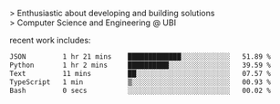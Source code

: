 
<!--<img width="1415" height="100" alt="blu" src="https://github.com/rdsilva01/rdsilva01/assets/101207588/deb060e5-d035-4f09-b511-e3f50605b207">-->

\> Enthusiastic about developing and building solutions <br>
\> Computer Science and Engineering @ UBI

<!-- <a href="https://www.rodrigosilva.live/">personal website</a> 🏁 -->

<!-- ![](https://komarev.com/ghpvc/?username=rdsilva01) -->

recent work includes:
<!--START_SECTION:waka-->

```txt
JSON         1 hr 21 mins    █████████████░░░░░░░░░░░░   51.89 %
Python       1 hr 2 mins     ██████████░░░░░░░░░░░░░░░   39.59 %
Text         11 mins         ██░░░░░░░░░░░░░░░░░░░░░░░   07.57 %
TypeScript   1 min           ▒░░░░░░░░░░░░░░░░░░░░░░░░   00.93 %
Bash         0 secs          ░░░░░░░░░░░░░░░░░░░░░░░░░   00.02 %
```

<!--END_SECTION:waka-->

